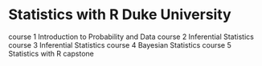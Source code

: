 # Statistics with R Duke University 

course 1 Introduction to Probability and Data
course 2 Inferential Statistics
course 3 Inferential Statistics
course 4 Bayesian Statistics
course 5 Statistics with R capstone 

